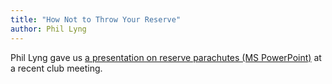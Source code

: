 ```yaml
---
title: "How Not to Throw Your Reserve"
author: Phil Lyng
---
```

Phil Lyng gave us [a presentation on reserve parachutes (MS PowerPoint)](/files/how-not-throw-your-reserve3.pptx) at a recent club meeting.
